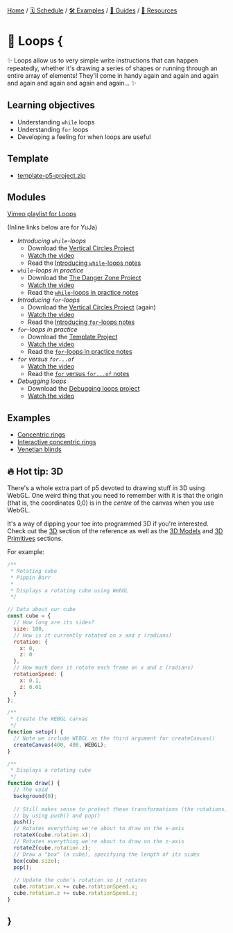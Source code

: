 [Home](../../) / [🗓 Schedule](../../schedule) / [🛠 Examples](../../examples/) / [💫 Guides](../../guides/) / [💎 Resources](../../resources.md)

# 🔁 Loops {
    
✨ Loops allow us to very simple write instructions that can happen repeatedly, whether it's drawing a series of shapes or running through an entire array of elements! They'll come in handy again and again and again and again and again and again and again... ✨

## Learning objectives

- Understanding `while` loops
- Understanding `for` loops
- Developing a feeling for when loops are useful

## Template

- [template-p5-project.zip](../../templates/template-p5-project.zip)
    
## Modules

[Vimeo playlist for Loops](https://vimeo.com/showcase/11842957)

(Inline links below are for YuJa)

- *Introducing `while`-loops*
  - Download the [Vertical Circles Project](./examples/vertical-circles.zip)
  - [Watch the video](https://concordia.yuja.com/V/Video?v=1089980&node=6042848&a=195309627)
  - Read the [Introducing `while`-loops notes](./introducing-while.loops.md)
- *`while`-loops in practice*
  - Download the [The Danger Zone Project](./examples/the-danger-zone.zip)
  - [Watch the video](https://concordia.yuja.com/V/Video?v=1089983&node=6042901&a=91290428)
  - Read the [`while`-loops in practice notes](./while-loops-in-practice.md)
- *Introducing `for`-loops*
  - Download the [Vertical Circles Project](./examples/vertical-circles.zip) (again)
  - [Watch the video](https://concordia.yuja.com/V/Video?v=1089976&node=6042839&a=200241546)
  - Read the [Introducing `for`-loops notes](./introducing-for-loops.md)
- *`for`-loops in practice*
  - Download the [Template Project](../../templates/template-p5-project.zip)
  - [Watch the video](https://concordia.yuja.com/V/Video?v=1089973&node=6042814&a=16500598)
  - Read the [`for`-loops in practice notes](./for-loops-in-practice.md)
- *`for` versus `for...of`*
  - [Watch the video](https://concordia.yuja.com/V/Video?v=1089975&node=6042817&a=149796131)
  - Read the [`for` versus `for...of` notes](./for-versus-for-of.md)
- *Debugging loops*
  - Download the [Debugging loops project](../../debugging/debugging-loops.zip)
  - [Watch the video](https://concordia.yuja.com/V/Video?v=1089970&node=6042790&a=204270212)

## Examples

- [Concentric rings](https://editor.p5js.org/pippinbarr/sketches/NFEMNYKUE)
- [Interactive concentric rings](https://editor.p5js.org/pippinbarr/sketches/7KfK3pK9i)
- [Venetian blinds](https://editor.p5js.org/pippinbarr/sketches/hAadmI3kr)
    
## 🔥 Hot tip: 3D

There's a whole extra part of p5 devoted to drawing stuff in 3D using WebGL. One weird thing that you need to remember with it is that the origin (that is, the coordinates 0,0) is in the *centre* of the canvas when you use WebGL.

It's a way of dipping your toe into programmed 3D if you're interested. Check out the [3D](https://p5js.org/reference/#3D:~:text=the%20browser%27s%20viewport.-,3D,-Camera) section of the reference as well as the [3D Models](https://p5js.org/reference/#:~:text=Draws%20a%20triangle.-,3D%20Models,-loadModel()) and [3D Primitives](https://p5js.org/reference/#:~:text=to%20the%20canvas.-,3D%20Primitives,-beginGeometry()) sections.

For example:

```javascript
/**
 * Rotating cube
 * Pippin Barr
 *
 * Displays a rotating cube using WebGL
 */

// Data about our cube
const cube = {
  // How long are its sides?
  size: 100,
  // How is it currently rotated on x and z (radians)
  rotation: {
    x: 0,
    z: 0
  },
  // How much does it rotate each frame on x and z (radians)
  rotationSpeed: {
    x: 0.1,
    z: 0.01
  }
};

/**
 * Create the WEBGL canvas
 */
function setup() {
  // Note we include WEBGL as the third argument for createCanvas()
  createCanvas(400, 400, WEBGL);
}

/**
 * Displays a rotating cube
 */
function draw() {
  // The void
  background(0);
  
  // Still makes sense to protect these transformations (the rotations)
  // by using push() and pop()
  push();
  // Rotates everything we're about to draw on the x-axis
  rotateX(cube.rotation.x);
  // Rotates everything we're about to draw on the z-axis
  rotateZ(cube.rotation.z);
  // Draw a "box" (a cube), specifying the length of its sides
  box(cube.size);
  pop();
  
  // Update the cube's rotation so it rotates
  cube.rotation.x += cube.rotationSpeed.x;
  cube.rotation.z += cube.rotationSpeed.z;
}
```
    
## }